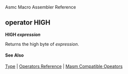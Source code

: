 Asmc Macro Assembler Reference

## operator HIGH

**HIGH _expression_**

Returns the high byte of _expression_.

#### See Also

[Type](type.md) | [Operators Reference](readme.md) | [Masm Compatible Opeators](../command/option-zne.md)

